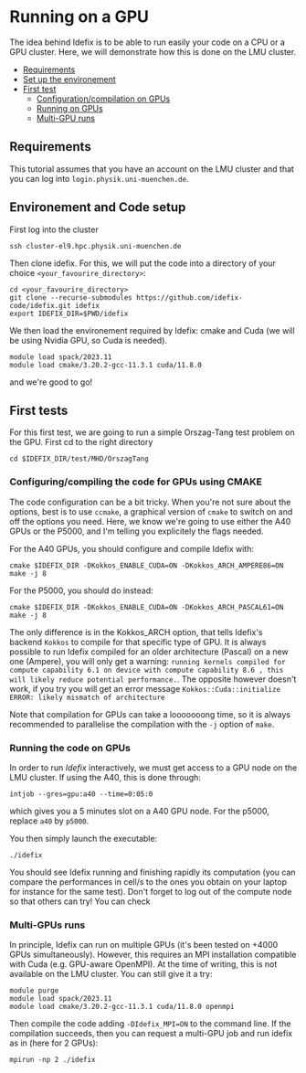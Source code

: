 # Running on a GPU

The idea behind Idefix is to be able to run easily your code on a CPU or a GPU cluster. Here, we will demonstrate how this is done on the LMU cluster.

<!-- toc -->

- [Requirements](#requirements)
- [Set up the environement](#environement)
- [First test](#first-tests)
  - [Configuration/compilation on GPUs](#configuration)
  - [Running on GPUs](#running)
  - [Multi-GPU runs](#mpi)


<!-- tocstop -->


## Requirements

This tutorial assumes that you have an account on the LMU cluster and that you can log into `login.physik.uni-muenchen.de`.

<a id="environement"></a>
## Environement and Code setup

First log into the cluster

```shell
ssh cluster-el9.hpc.physik.uni-muenchen.de
```

Then clone idefix. For this, we will put the code into a directory of your choice `<your_favourire_directory>`:
```shell
cd <your_favourire_directory>
git clone --recurse-submodules https://github.com/idefix-code/idefix.git idefix
export IDEFIX_DIR=$PWD/idefix
```

We then load the environement required by Idefix: cmake and Cuda (we will be using Nvidia GPU, so Cuda is needed). 

```shell
module load spack/2023.11
module load cmake/3.20.2-gcc-11.3.1 cuda/11.8.0
```

and we're good to go!

## First tests

For this first test, we are going to run a simple Orszag-Tang test problem on the GPU. First cd to the right directory

```shell
cd $IDEFIX_DIR/test/MHD/OrszagTang
```

<a id="configuration"></a>
### Configuring/compiling the code for GPUs using CMAKE

The code configuration can be a bit tricky. When you're not sure about the options, best is to use `ccmake`, a graphical version of `cmake` to switch on and off the options you need. Here, we know we're going to use either the A40 GPUs 
or the P5000, and I'm telling you explicitely the flags needed.

For the A40 GPUs, you should configure and compile Idefix with:

```shell
cmake $IDEFIX_DIR -DKokkos_ENABLE_CUDA=ON -DKokkos_ARCH_AMPERE86=ON
make -j 8
```

For the P5000, you should do instead:
```shell
cmake $IDEFIX_DIR -DKokkos_ENABLE_CUDA=ON -DKokkos_ARCH_PASCAL61=ON
make -j 8
```

The only difference is in the Kokkos_ARCH option, that tells Idefix's backend `Kokkos` to compile for that specific type of GPU. It is always possible to run Idefix compiled for an older architecture (Pascal) on a new one (Ampere), you will only get a warning: `running kernels compiled for compute capability 6.1 on device with compute capability 8.6 , this will likely reduce potential performance.`. The opposite however doesn't work, if you try you will get an error message `Kokkos::Cuda::initialize ERROR: likely mismatch of architecture`

Note that compilation for GPUs can take a looooooong time, so it is always recommended to parallelise the compilation with the `-j` option of `make`.

<a id="running"></a>
### Running the code on GPUs

In order to run *Idefix* interactively, we must get access to a GPU node on the LMU cluster. If using the A40, this is done through:

```shell
intjob --gres=gpu:a40 --time=0:05:0
```
which gives you a 5 minutes slot on a A40 GPU node. For the p5000, replace `a40` by `p5000`.

You then simply launch the executable:

```shell
./idefix
```

You should see Idefix running and finishing rapidly its computation (you can compare the performances in cell/s to the ones you obtain on your laptop for instance for the same test). 
Don't forget to log out of the compute node so that others can try! You can check

<a id="mpi"></a>
### Multi-GPUs runs

In principle, Idefix can run on multiple GPUs (it's been tested on +4000 GPUs simultaneously). However, this requires an MPI installation compatible with Cuda (e.g. GPU-aware OpenMPI). At the time of writing, this is not available on the LMU cluster. You can still give it a try:

```shell
module purge
module load spack/2023.11
module load cmake/3.20.2-gcc-11.3.1 cuda/11.8.0 openmpi
```

Then compile the code adding `-DIdefix_MPI=ON` to the command line. If the compilation succeeds, then you can request a multi-GPU job and run idefix as in (here for 2 GPUs):

```shell
mpirun -np 2 ./idefix
```

